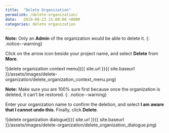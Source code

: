 ```yaml
---
title:  "Delete Organization"
permalink: /delete-organization/
date:   2019-08-23 15:00:00 +0800
categories: delete organization
---
```

**Note:** Only an **Admin** of the organization would be able to delete it.
{: .notice--warning}

Click on the arrow icon beside your project name, and select **Delete** from **More**.

![delete organization context menu]({{ site.url }}{{ site.baseurl }}/assets/images/delete-organization/delete_organization_context_menu.png)

**Note:** Make sure you are 100% sure first because once the organization is deleted, it can’t be restored. 
{: .notice--warning}

Enter your organization name to confirm the deletion, and select **I am aware that I cannot undo this**. Finally, click **Delete**.

![delete organization dialogue]({{ site.url }}{{ site.baseurl }}/assets/images/delete-organization/delete_organization_dialogue.png)